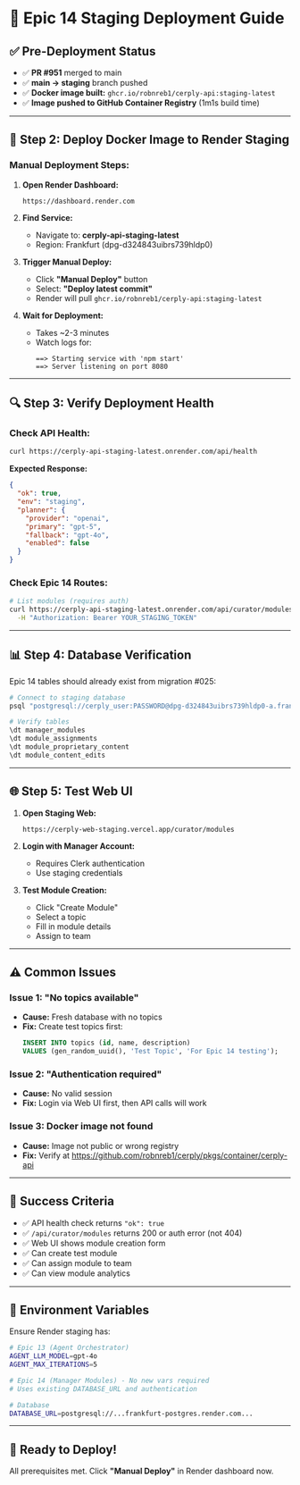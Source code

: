 # 🚀 Epic 14 Staging Deployment Guide

## ✅ **Pre-Deployment Status**

- ✅ **PR #951** merged to main
- ✅ **main → staging** branch pushed
- ✅ **Docker image built:** `ghcr.io/robnreb1/cerply-api:staging-latest`
- ✅ **Image pushed to GitHub Container Registry** (1m1s build time)

---

## 🐳 **Step 2: Deploy Docker Image to Render Staging**

### **Manual Deployment Steps:**

1. **Open Render Dashboard:**
   ```
   https://dashboard.render.com
   ```

2. **Find Service:**
   - Navigate to: **cerply-api-staging-latest**
   - Region: Frankfurt (dpg-d324843uibrs739hldp0)

3. **Trigger Manual Deploy:**
   - Click **"Manual Deploy"** button
   - Select: **"Deploy latest commit"**
   - Render will pull `ghcr.io/robnreb1/cerply-api:staging-latest`

4. **Wait for Deployment:**
   - Takes ~2-3 minutes
   - Watch logs for:
     ```
     ==> Starting service with 'npm start'
     ==> Server listening on port 8080
     ```

---

## 🔍 **Step 3: Verify Deployment Health**

### **Check API Health:**

```bash
curl https://cerply-api-staging-latest.onrender.com/api/health
```

**Expected Response:**
```json
{
  "ok": true,
  "env": "staging",
  "planner": {
    "provider": "openai",
    "primary": "gpt-5",
    "fallback": "gpt-4o",
    "enabled": false
  }
}
```

### **Check Epic 14 Routes:**

```bash
# List modules (requires auth)
curl https://cerply-api-staging-latest.onrender.com/api/curator/modules \
  -H "Authorization: Bearer YOUR_STAGING_TOKEN"
```

---

## 📊 **Step 4: Database Verification**

Epic 14 tables should already exist from migration #025:

```bash
# Connect to staging database
psql "postgresql://cerply_user:PASSWORD@dpg-d324843uibrs739hldp0-a.frankfurt-postgres.render.com/cerply_db"

# Verify tables
\dt manager_modules
\dt module_assignments
\dt module_proprietary_content
\dt module_content_edits
```

---

## 🌐 **Step 5: Test Web UI**

1. **Open Staging Web:**
   ```
   https://cerply-web-staging.vercel.app/curator/modules
   ```

2. **Login with Manager Account:**
   - Requires Clerk authentication
   - Use staging credentials

3. **Test Module Creation:**
   - Click "Create Module"
   - Select a topic
   - Fill in module details
   - Assign to team

---

## ⚠️ **Common Issues**

### **Issue 1: "No topics available"**
- **Cause:** Fresh database with no topics
- **Fix:** Create test topics first:
  ```sql
  INSERT INTO topics (id, name, description) 
  VALUES (gen_random_uuid(), 'Test Topic', 'For Epic 14 testing');
  ```

### **Issue 2: "Authentication required"**
- **Cause:** No valid session
- **Fix:** Login via Web UI first, then API calls will work

### **Issue 3: Docker image not found**
- **Cause:** Image not public or wrong registry
- **Fix:** Verify at https://github.com/robnreb1/cerply/pkgs/container/cerply-api

---

## 🎯 **Success Criteria**

- ✅ API health check returns `"ok": true`
- ✅ `/api/curator/modules` returns 200 or auth error (not 404)
- ✅ Web UI shows module creation form
- ✅ Can create test module
- ✅ Can assign module to team
- ✅ Can view module analytics

---

## 📝 **Environment Variables**

Ensure Render staging has:

```bash
# Epic 13 (Agent Orchestrator)
AGENT_LLM_MODEL=gpt-4o
AGENT_MAX_ITERATIONS=5

# Epic 14 (Manager Modules) - No new vars required
# Uses existing DATABASE_URL and authentication

# Database
DATABASE_URL=postgresql://...frankfurt-postgres.render.com...
```

---

## 🚀 **Ready to Deploy!**

All prerequisites met. Click **"Manual Deploy"** in Render dashboard now.

